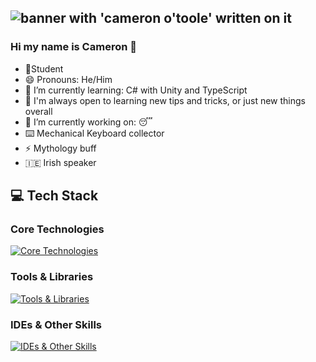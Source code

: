 ![banner with 'cameron o'toole' written on it](./CAMERON%20O’TOOLE.jpg)
---

### Hi my name is Cameron 👋

- 📝Student
- 😄 Pronouns: He/Him 
- 🌱 I’m currently learning: C# with Unity and TypeScript
- 🤔 I'm always open to learning new tips and tricks, or just new things overall
- 🔭 I’m currently working on: 😴
- ⌨️ Mechanical Keyboard collector
- ⚡ Mythology buff
- :ireland: Irish speaker

## 💻 Tech Stack

### Core Technologies
[![Core Technologies](https://skillicons.dev/icons?i=js,py,cs,ts,flask,express,react,redux,mongodb,postgres,sequelize&perline=6)](https://skillicons.dev)

### Tools & Libraries
[![Tools & Libraries](https://skillicons.dev/icons?i=ruby,git,html,CSS,sass,bootstrap,tailwind,jquery,jest,materialui,sqlite,babel,vercel,npm,nodejs&perline=6)](https://skillicons.dev)

### IDEs & Other Skills
[![IDEs & Other Skills](https://skillicons.dev/icons?i=vscode,postman,md,figma,notion,blender,unity,gitlab&perline=6)](https://skillicons.dev)
